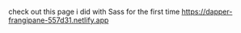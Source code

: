 
check out this page i did with Sass for the first time
https://dapper-frangipane-557d31.netlify.app
